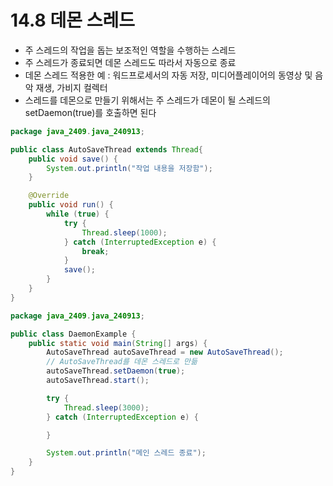 # 14.8 데몬 스레드
- 주 스레드의 작업을 돕는 보조적인 역할을 수행하는 스레드
- 주 스레드가 종료되면 데몬 스레드도 따라서 자동으로 종료
- 데몬 스레드 적용한 예 : 워드프로세서의 자동 저장, 미디어플레이어의 동영상 및 음악 재생, 가비지 컬렉터
- 스레드를 데몬으로 만들기 위해서는 주 스레드가 데몬이 될 스레드의 setDaemon(true)를 호출하면 된다

```java
package java_2409.java_240913;

public class AutoSaveThread extends Thread{
    public void save() {
        System.out.println("작업 내용을 저장함");
    }

    @Override
    public void run() {
        while (true) {
            try {
                Thread.sleep(1000);
            } catch (InterruptedException e) {
                break;
            }
            save();
        }
    }
}

```

```java
package java_2409.java_240913;

public class DaemonExample {
    public static void main(String[] args) {
        AutoSaveThread autoSaveThread = new AutoSaveThread();
        // AutoSaveThread를 데몬 스레드로 만듦
        autoSaveThread.setDaemon(true);
        autoSaveThread.start();

        try {
            Thread.sleep(3000);
        } catch (InterruptedException e) {

        }

        System.out.println("메인 스레드 종료");
    }
}

```